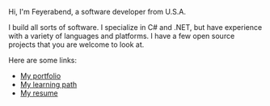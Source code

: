 Hi, I'm Feyerabend, a software developer from U.S.A.

I build all sorts of software. I specialize in C# and .NET, but have experience with a variety of languages and platforms. I have a few open source projects that you are welcome to look at.

Here are some links:

<ul>
<li><a href="" rel="nofollow">My portfolio</a></li>
<li><a href="" rel="nofollow">My learning path</a></li>
<li><a href="" rel="nofollow">My resume</a></li>
</ul>
